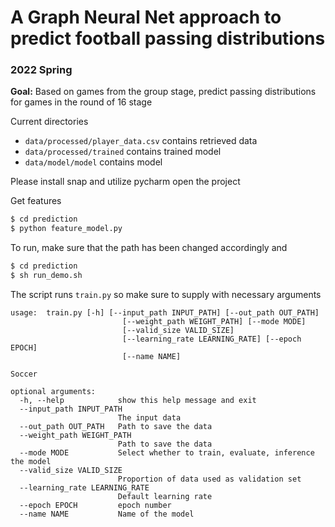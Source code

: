# A Graph Neural Net approach to predict football passing distributions
### 2022 Spring

**Goal:** Based on games from the group stage, predict passing distributions
for games in the round of 16 stage

Current directories
- <code>data/processed/player_data.csv</code> contains retrieved data
- <code>data/processed/trained</code> contains trained model
- <code>data/model/model</code> contains model

Please install snap and utilize pycharm open the project

Get features
```bash
$ cd prediction
$ python feature_model.py
```

To run, make sure that the path has been changed accordingly and
```bash
$ cd prediction
$ sh run_demo.sh
```

The script runs `train.py` so make sure to supply with necessary arguments

```
usage:  train.py [-h] [--input_path INPUT_PATH] [--out_path OUT_PATH]
                         [--weight_path WEIGHT_PATH] [--mode MODE]
                         [--valid_size VALID_SIZE]
                         [--learning_rate LEARNING_RATE] [--epoch EPOCH]
                         [--name NAME]

Soccer

optional arguments:
  -h, --help            show this help message and exit
  --input_path INPUT_PATH
                        The input data
  --out_path OUT_PATH   Path to save the data
  --weight_path WEIGHT_PATH
                        Path to save the data
  --mode MODE           Select whether to train, evaluate, inference the model
  --valid_size VALID_SIZE
                        Proportion of data used as validation set
  --learning_rate LEARNING_RATE
                        Default learning rate
  --epoch EPOCH         epoch number
  --name NAME           Name of the model
```


